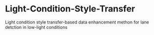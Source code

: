 # Light-Condition-Style-Transfer
Light condition style transfer-based data enhancement methon for lane detction in low-light conditions
